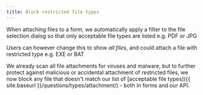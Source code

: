 ```yaml
---
title: Block restricted file types
---
```


When attaching files to a form, we automatically apply a filter to the file selection dialog so that only acceptable file types are listed e.g. PDF or JPG

Users can however change this to show *all files*, and could attach a file with restricted type e.g. EXE or BAT

We already scan all file attachments for viruses and malware, but to further protect against malicious or accidental attachment of restricted files, we now block any file that doesn't match our list of [acceptable file types]({{ site.baseurl }}/questions/types/attachment/) - both in forms and our API.